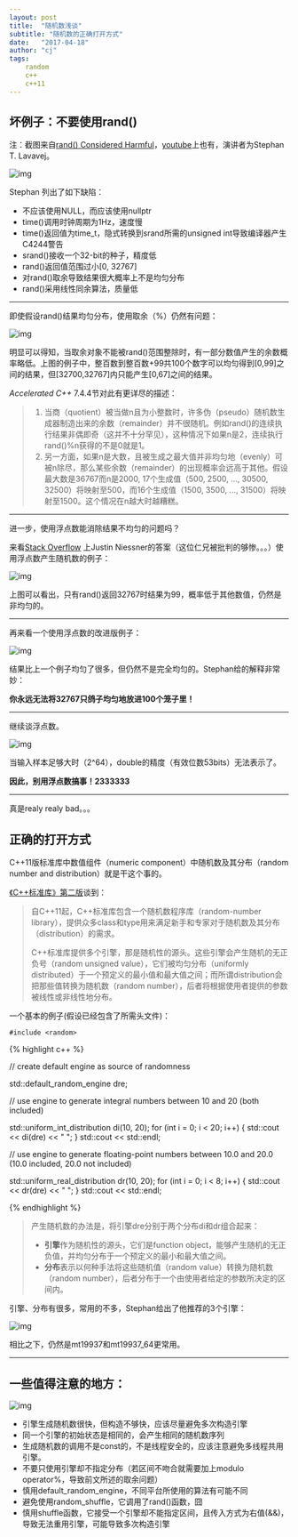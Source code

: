 ```yaml
---
layout: post
title:  "随机数浅谈"
subtitle: "随机数的正确打开方式"
date:   "2017-04-18" 
author: "cj"
tags:
    random
    c++
    c++11
---
```



## 坏例子：不要使用rand()
注：截图来自[rand() Considered Harmful](https://channel9.msdn.com/Events/GoingNative/2013/rand-Considered-Harmful)，[youtube](https://www.youtube.com/watch?v=LDPMpc-ENqY)上也有，演讲者为Stephan T. Lavavej。

![img](http://os07mvnhm.bkt.clouddn.com/what_is_wroing_with_cstyle_code.png)

Stephan 列出了如下缺陷：
* 不应该使用NULL，而应该使用nullptr
* time()调用时钟周期为1Hz，速度慢
* time()返回值为time_t，隐式转换到srand所需的unsigned int导致编译器产生C4244警告
* srand()接收一个32-bit的种子，精度低
* rand()返回值范围过小[0, 32767]
* 对rand()取余导致结果很大概率上不是均匀分布
* rand()采用线性同余算法，质量低

---
即使假设rand()结果均匀分布，使用取余（%）仍然有问题：

![img](http://os07mvnhm.bkt.clouddn.com/why_modulo_is_bad.png)

明显可以得知，当取余对象不能被rand()范围整除时，有一部分数值产生的余数概率略低。上图的例子中，整百数到整百数+99共100个数字可以均匀得到[0,99]之间的结果，但[32700,32767]内只能产生[0,67]之间的结果。

*Accelerated C++* 7.4.4节对此有更详尽的描述：
>1. 当商（quotient）被当做n且为小整数时，许多伪（pseudo）随机数生成器制造出来的余数（remainder）并不很随机。例如rand()的连续执行结果非偶即奇（这并不十分罕见），这种情况下如果n是2，连续执行rand()%n获得的不是0就是1。
>2. 另一方面，如果n是大数，且被生成之最大值并非均匀地（evenly）可被n除尽，那么某些余数（remainder）的出现概率会远高于其他。假设最大数是36767而n是2000, 17个生成值（500, 2500, ..., 30500, 32500）将映射至500，而16个生成值（1500, 3500, ..., 31500）将映射至1500。这个情况在n越大时越糟糕。




---
进一步，使用浮点数能消除结果不均匀的问题吗？

来看[Stack Overflow](http://stackoverflow.com/questions/4195958/how-do-i-scale-down-numbers-from-rand) 上Justin Niessner的答案（这位仁兄被批判的够惨。。。）使用浮点数产生随机数的例子：

![img](http://os07mvnhm.bkt.clouddn.com/floating_point_treachery.png)

上图可以看出，只有rand()返回32767时结果为99，概率低于其他数值，仍然是非均匀的。

---
再来看一个使用浮点数的改进版例子：

![img](http://os07mvnhm.bkt.clouddn.com/floating_point_double_treachery.png)

结果比上一个例子均匀了很多，但仍然不是完全均匀的。Stephan给的解释非常妙：

**你永远无法将32767只鸽子均匀地放进100个笼子里！**

---
继续谈浮点数。

![img](http://os07mvnhm.bkt.clouddn.com/floating_point_triple_treachery.png)

当输入样本足够大时（2^64），double的精度（有效位数53bits）无法表示了。

**因此，别用浮点数搞事！2333333**


---
真是realy realy bad。。。

## 正确的打开方式
C++11版标准库中数值组件（numeric component）中随机数及其分布（random number and distribution）就是干这个事的。

[《C++标准库》第二版](https://item.jd.com/11706352.html?dist=jd)谈到：

>自C++11起，C++标准库包含一个随机数程序库（random-number library），提供众多class和type用来满足新手和专家对于随机数及其分布（distribution）的需求。
>
>C++标准库提供多个引擎，那是随机性的源头。这些引擎会产生随机的无正负号（random unsigned value），它们被均匀分布（uniformly distributed）于一个预定义的最小值和最大值之间；而所谓distribution会把那些值转换为随机数（random number），后者将根据使用者提供的参数被线性或非线性地分布。


一个基本的例子(假设已经包含了所需头文件)：

`
#include <random>
`

{% highlight c++ %}

// create default engine as source of randomness

std::default_random_engine dre;

// use engine to generate integral numbers between 10 and 20 (both included)

std::uniform_int_distribution<int> di(10, 20);
for (int i = 0; i < 20; i++) {
    std::cout << di(dre) << " ";
}
std::cout << std::endl;

// use engine to generate floating-point numbers between 10.0 and 20.0 (10.0 included, 20.0 not included)

std::uniform_real_distribution<double> dr(10, 20);
for (int i = 0; i < 8; i++) {
    std::cout << dr(dre) << " ";
}
std::cout << std::endl;

{% endhighlight %}

>产生随机数的办法是，将引擎dre分别于两个分布di和dr组合起来：
>* **引擎**作为随机性的源头，它们是function object，能够产生随机的无正负值，并均匀分布于一个预定义的最小和最大值之间。
>* **分布**表示以何种手法将这些随机值（random value）转换为随机数（random number），后者分布于一个由使用者给定的参数所决定的区间内。


引擎、分布有很多，常用的不多，Stephan给出了他推荐的3个引擎：

![img](http://os07mvnhm.bkt.clouddn.com/uniform_random_number_generators.png)

相比之下，仍然是mt19937和mt19937_64更常用。

---
## 一些值得注意的地方：

![img](http://os07mvnhm.bkt.clouddn.com/random_notes.png)

* 引擎生成随机数很快，但构造不够快，应该尽量避免多次构造引擎
* 同一个引擎的初始状态是相同的，会产生相同的随机数序列
* 生成随机数的调用不是const的，不是线程安全的，应该注意避免多线程共用引擎。
* 不要只使用引擎却不指定分布（若区间不吻合就需要加上modulo operator%，导致前文所述的取余问题）
* 慎用default_random_engine，不同平台所使用的算法有可能不同
* 避免使用random_shuffle，它调用了rand()函数，囧
* 慎用shuffle函数，它接受一个引擎却不能指定区间，且传入方式为右值(&&)，导致无法重用引擎，可能导致多次构造引擎
